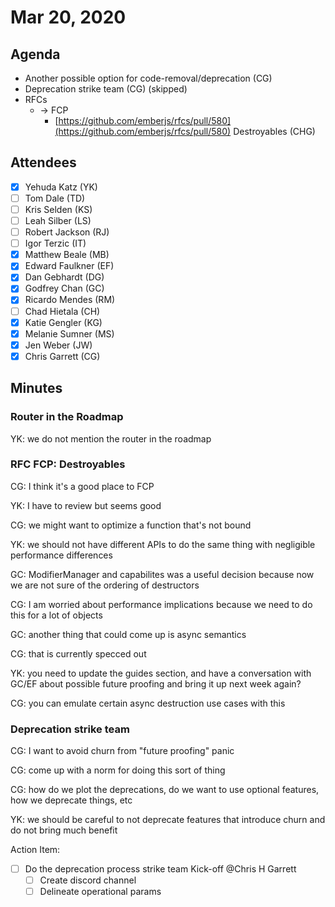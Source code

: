 # Mar 20, 2020

## Agenda

- Another possible option for code-removal/deprecation (CG)
- Deprecation strike team (CG) (skipped)
- RFCs
    - → FCP
        - [https://github.com/emberjs/rfcs/pull/580](https://github.com/emberjs/rfcs/pull/580) Destroyables (CHG)

## Attendees

- [x]  Yehuda Katz (YK)
- [ ]  Tom Dale (TD)
- [ ]  Kris Selden (KS)
- [ ]  Leah Silber (LS)
- [ ]  Robert Jackson (RJ)
- [ ]  Igor Terzic (IT)
- [x]  Matthew Beale (MB)
- [x]  Edward Faulkner (EF)
- [x]  Dan Gebhardt (DG)
- [x]  Godfrey Chan (GC)
- [x]  Ricardo Mendes (RM)
- [ ]  Chad Hietala (CH)
- [x]  Katie Gengler (KG)
- [x]  Melanie Sumner (MS)
- [x]  Jen Weber (JW)
- [x]  Chris Garrett (CG)

## Minutes

### Router in the Roadmap

YK: we do not mention the router in the roadmap

### RFC FCP: Destroyables

CG: I think it's a good place to FCP

YK: I have to review but seems good

CG: we might want to optimize a function that's not bound

YK: we should not have different APIs to do the same thing with negligible performance differences

GC: ModifierManager and capabilites was a useful decision because now we are not sure of the ordering of destructors

CG: I am worried about performance implications because we need to do this for a lot of objects

GC: another thing that could come up is async semantics

CG: that is currently specced out

YK: you need to update the guides section, and have a conversation with GC/EF about possible future proofing and bring it up next week again?

CG: you can emulate certain async destruction use cases with this 

### Deprecation strike team

CG: I want to avoid churn from "future proofing" panic 

CG: come up with a norm for doing this sort of thing

CG: how do we plot the deprecations, do we want to use optional features, how we deprecate things, etc

YK: we should be careful to not deprecate features that introduce churn and do not bring much benefit

Action Item:

- [ ]  Do the deprecation process strike team Kick-off @Chris H Garrett
    - [ ]  Create discord channel
    - [ ]  Delineate operational params